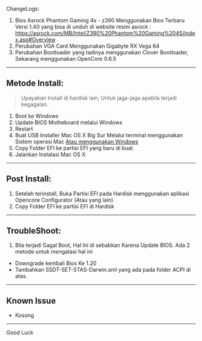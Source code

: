 ChangeLogs:
1. Bios Asrock Phantom Gaming 4s - z390 Menggunakan Bios Terbaru Versi 1.40 yang bisa di unduh di website resmi asrock : https://asrock.com/MB/Intel/Z390%20Phantom%20Gaming%204S/index.asp#Overview
2. Perubahan VGA Card Menggunakan Gigabyte RX Vega 64
3. Perubahan Bootloader yang tadinya menggunakan Clover Bootloader, Sekarang menggunakan OpenCore 0.6.5

---

## Metode Install:
> Upayakan Install di hardisk lain, Untuk jaga-jaga apabila terjadi kegagalan.
1. Boot ke Windows
2. Update BIOS Motheboard melalui Windows
3. Restart
1. Buat USB Installer Mac OS X Big Sur Melalui terminal menggunakan Sistem operasi Mac [Atau menggunakan Windows](https://dortania.github.io/OpenCore-Install-Guide/installer-guide/winblows-install.html)
3. Copy Folder EFI ke partisi EFI yang baru di buat
6. Jalankan Instalasi Mac OS X

---

## Post Install:
1. Setelah terinstall, Buka Partisi EFI pada Hardisk menggunakan aplikasi Opencore Configurator (Atau yang lain)
2. Copy Folder EFI ke partisi EFI di Hardisk

---

## TroubleShoot:
1. Bila terjadi Gagal Boot, Hal Ini di sebabkan Karena Update BIOS. Ada 2 metode untuk mengatasi hal ini
  - Downgrade kembali Bios Ke 1.20
  - Tambahkan SSDT-SET-STAS-Darwin.aml yang ada pada folder ACPI di atas.

---

## Known Issue
- Kosong
---

Good Luck
